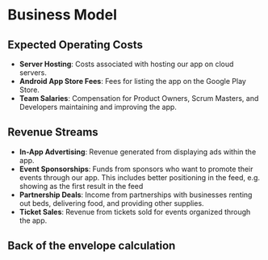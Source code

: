 # Business Model

## Expected Operating Costs

- **Server Hosting**: Costs associated with hosting our app on cloud servers.
- **Android App Store Fees**: Fees for listing the app on the Google Play Store.
- **Team Salaries**: Compensation for Product Owners, Scrum Masters, and Developers maintaining and improving the app.

## Revenue Streams

- **In-App Advertising**: Revenue generated from displaying ads within the app.
- **Event Sponsorships**: Funds from sponsors who want to promote their events through our app. This includes better positioning in the feed, e.g. showing as the first result in the feed
- **Partnership Deals**: Income from partnerships with businesses renting out beds, delivering food, and providing other supplies.
- **Ticket Sales**: Revenue from tickets sold for events organized through the app.

 ## Back of the envelope calculation

 <TODO : JUAN>
